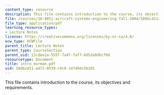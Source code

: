 ```yaml
---
content_type: resource
description: This file contains introduction to the course, its objectives and requirements.
file: /courses/16-885j-aircraft-systems-engineering-fall-2004/588bcd11ad720539c9c0147d9dc5b101_intro_murman.pdf
file_type: application/pdf
learning_resource_types:
- Lecture Notes
license: https://creativecommons.org/licenses/by-nc-sa/4.0/
ocw_type: OCWFile
parent_title: Lecture Notes
parent_type: CourseSection
parent_uid: 11cdee1a-555f-7a47-7af7-8d52e8dbcf9d
resourcetype: Document
title: intro_murman.pdf
uid: 588bcd11-ad72-0539-c9c0-147d9dc5b101
---
```

This file contains introduction to the course, its objectives and requirements.